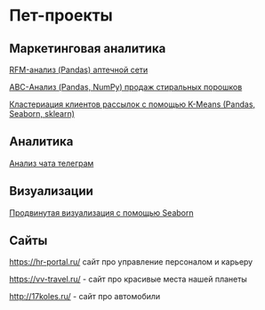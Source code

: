 # Пет-проекты

## Маркетинговая аналитика

[RFM-анализ (Pandas) аптечной сети](https://github.com/Valeratal/pet_projects/tree/main/RFM)

[ABC-Анализ (Pandas, NumPy) продаж стиральных порошков](https://github.com/Valeratal/pet_projects/tree/main/ABC)

[Кластериация клиентов рассылок с помощью K-Means (Pandas, Seaborn, sklearn)](https://github.com/Valeratal/pet_projects/tree/main/Mail_customer_cl)
## Аналитика

[Анализ чата телеграм](https://github.com/Valeratal/pet_projects/tree/main/chat_telegram)

## Визуализации

[Продвинутая визуализация с помощью Seaborn](https://github.com/Valeratal/pet_projects/tree/main/Advanced_Seaborn)


## Сайты 

https://hr-portal.ru/ сайт про управление персоналом и карьеру

https://vv-travel.ru/ - сайт про красивые места нашей планеты

http://17koles.ru/ - сайт про автомобили
